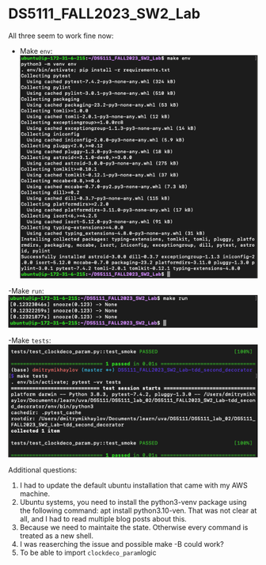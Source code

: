 # DS5111_FALL2023_SW2_Lab

All three seem to work fine now:
- Make `env`:
![alt text](https://github.com/allaccountstaken/DS5111_FALL2023_SW2_Lab/blob/tdd_second_decorator/make%20env.png)

-Make `run`:
![alt text](https://github.com/allaccountstaken/DS5111_FALL2023_SW2_Lab/blob/tdd_second_decorator/make%20run.png)

-Make `tests`:
![alt text](https://github.com/allaccountstaken/DS5111_FALL2023_SW2_Lab/blob/tdd_second_decorator/make%20tests.png)

Additional questions:
1. I had to update the default ubuntu installation that came with my AWS machine.
2. Ubuntu systems, you need to install the python3-venv package using the following command: apt install python3.10-ven. That was not clear at all, and I had to read multiple blog posts about this.
3. Because we need to maintaite the state. Otherwise every command is treated as a new shell.
4. I was reaserching the issue and possible make -B <target> could work?
5. To be able to import `clockdeco_param`logic
